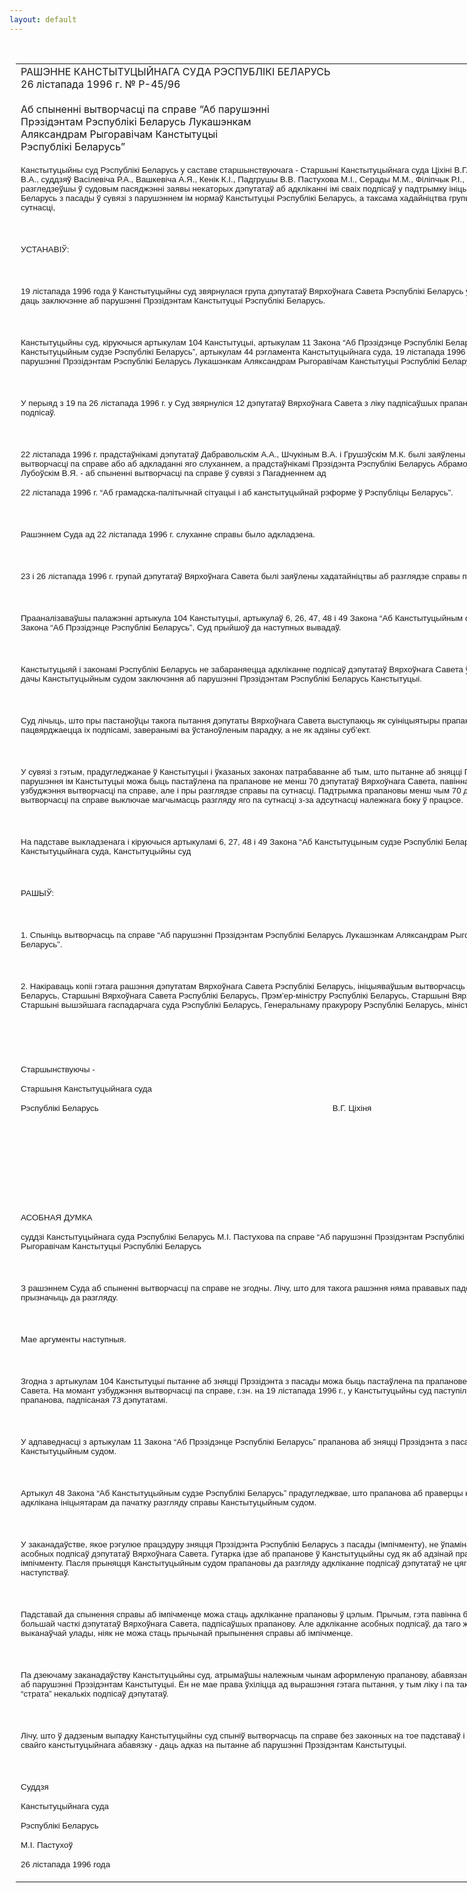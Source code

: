 ```yaml
---
layout: default
---
```


<div style="margin: 0px auto; width: 1000px;">

<div id="flag">

 

</div>

<div id="fixedWidth">

<div id="body">

<div id="columnSpanned">

<div id="content" style="margin: 10px">

<table>
<colgroup>
<col style="width: 100%" />
</colgroup>
<tbody>
<tr class="odd">
<td><div data-align="center" style="text-transform: uppercase;">
Рашэнне Канстытуцыйнага Суда Рэспублікі Беларусь
</div>
<div data-align="center">
26 лістапада 1996 г. № Р-45/96
</div>
<div data-align="left" style="width: 400px; margin-top: 20px; margin-bottom: 20px;">
Аб спыненні вытворчасці па справе “Аб парушэнні Прэзідэнтам Рэспублікі Беларусь Лукашэнкам Аляксандрам Рыгоравічам Канстытуцыі Рэспублікі Беларусь”
</div>
<p><span style="font-size: 10pt; font-family: Arial">Канстытуцыйны суд Рэспублікі Беларусь у саставе старшынствуючага - Старшыні Канстытуцыйнага суда Ціхіні В.Г., намесніка Старшыні Суда Фадзеева В.А., суддзяў Васілевіча Р.А., Вашкевіча А.Я., Кенік К.I., Падгрушы В.В. Пастухова М.I., Серады М.М., Філіпчык Р.I., Цішкевіча С.I., Чудакова М.П., разгледзеўшы ў судовым пасяджэнні заявы некаторых дэпутатаў аб адкліканні імі сваіх подпісаў у падтрымку ініцыятывы аб зняцці Прэзідэнта Рэспублікі Беларусь з пасады ў сувязі з парушэннем ім нормаў Канстытуцыі Рэспублікі Беларусь, а таксама хадайніцтва групы дэпутатаў аб разглядзе справы па сутнасці,</span></p>
<p><span style="font-size: 10pt; font-family: Arial"></span></p>
<p> </p>
<p><span style="font-size: 10pt; text-transform: uppercase; font-family: Arial; mso-bidi-font-weight: bold">Устанавіў</span><span style="font-size: 10pt; font-family: Arial; mso-bidi-font-weight: bold">:</span></p>
<p><strong><span style="font-size: 10pt; font-family: Arial"></span></strong></p>
<p> </p>
<p><span style="font-size: 10pt; font-family: Arial">19 лістапада 1996 года ў Канстытуцыйны суд звярнулася група дэпутатаў Вярхоўнага Савета Рэспублікі Беларусь у колькасці 73 чалавек з прапановай даць заключэнне аб парушэнні Прэзідэнтам Канстытуцыі Рэспублікі Беларусь.</span></p>
<p><span style="font-size: 10pt; font-family: Arial"></span></p>
<p> </p>
<p><span style="font-size: 10pt; font-family: Arial">Канстытуцыйны суд, кіруючыся артыкулам 104 Канстытуцыі, артыкулам 11 Закона “Аб Прэзідэнце Рэспублікі Беларусь”, артыкуламі 5 і 6 Закона “Аб Канстытуцыйным судзе Рэспублікі Беларусь”, артыкулам 44 рэгламента Канстытуцыйнага суда, 19 лістапада 1996 г. узбудзіў вытворчасць па справе “Аб парушэнні Прэзідэнтам Рэспублікі Беларусь Лукашэнкам Аляксандрам Рыгоравічам Канстытуцыі Рэспублікі Беларусь”.</span></p>
<p><span style="font-size: 10pt; font-family: Arial"></span></p>
<p> </p>
<p><span style="font-size: 10pt; font-family: Arial">У перыяд з 19 па 26 лістапада 1996 г. у Суд звярнуліся 12 дэпутатаў Вярхоўнага Савета з ліку падпісаўшых прапанову з заявамі аб адкліканні сваіх подпісаў.</span></p>
<p><span style="font-size: 10pt; font-family: Arial"></span></p>
<p> </p>
<p><span style="font-size: 10pt; font-family: Arial">22 лістапада 1996 г. прадстаўнікамі дэпутатаў Дабравольскім А.А., Шчукіным В.А. і Грушэўскім М.К. былі заяўлены хадатайніцтвы аб прыпыненні вытворчасці па справе або аб адкладанні яго слуханнем, а прадстаўнікамі Прэзідэнта Рэспублікі Беларусь Абрамовічам А.М., Марыскіным А.В. і Лубоўскім В.Я. - аб спыненні вытворчасці па справе ў сувязі з Пагадненнем ад</span></p>
<p><span style="font-size: 10pt; font-family: Arial">22 лістапада 1996 г. “Аб грамадска-палітычнай сітуацыі і аб канстытуцыйнай рэформе ў Рэспубліцы Беларусь”.</span></p>
<p><span style="font-size: 10pt; font-family: Arial"></span></p>
<p> </p>
<p><span style="font-size: 10pt; font-family: Arial">Рашэннем Суда ад 22 лістапада 1996 г. слуханне справы было адкладзена.</span></p>
<p><span style="font-size: 10pt; font-family: Arial"></span></p>
<p> </p>
<p><span style="font-size: 10pt; font-family: Arial">23 і 26 лістапада 1996 г. групай дэпутатаў Вярхоўнага Савета былі заяўлены хадатайніцтвы аб разглядзе справы па сутнасці.</span></p>
<p><span style="font-size: 10pt; font-family: Arial"></span></p>
<p> </p>
<p><span style="font-size: 10pt; font-family: Arial">Прааналізаваўшы палажэнні артыкула 104 Канстытуцыі, артыкулаў 6, 26, 47, 48 і 49 Закона “Аб Канстытуцыйным судзе Рэспублікі Беларусь”, артыкула 11 Закона “Аб Прэзідэнце Рэспублікі Беларусь”, Суд прыйшоў да наступных вывадаў.</span></p>
<p><span style="font-size: 10pt; font-family: Arial"></span></p>
<p> </p>
<p><span style="font-size: 10pt; font-family: Arial">Канстытуцыяй і законамі Рэспублікі Беларусь не забараняецца адкліканне подпісаў дэпутатаў Вярхоўнага Савета ў выпадках ініцыявання імі пытання аб дачы Канстытуцыйным судом заключэння аб парушэнні Прэзідэнтам Рэспублікі Беларусь Канстытуцыі.</span></p>
<p><span style="font-size: 10pt; font-family: Arial"></span></p>
<p> </p>
<p><span style="font-size: 10pt; font-family: Arial">Суд лічыць, што пры пастаноўцы такога пытання дэпутаты Вярхоўнага Савета выступаюць як суініцыятыры прапановы, ў асабістай якасці, што пацвярджаецца іх подпісамі, заверанымі ва ўстаноўленым парадку, а не як адзіны суб’ект.</span></p>
<p><span style="font-size: 10pt; font-family: Arial"></span></p>
<p> </p>
<p><span style="font-size: 10pt; font-family: Arial">У сувязі з гэтым, прадугледжанае ў Канстытуцыі і ўказаных законах патрабаванне аб тым, што пытанне аб зняцці Прэзідэнта з пасады ў выпадку парушэння ім Канстытуцыі можа быць пастаўлена па прапанове не менш 70 дэпутатаў Вярхоўнага Савета, павінна быць выканана не толькі на момант узбуджэння вытворчасці па справе, але і пры разглядзе справы па сутнасці. Падтрымка прапановы менш чым 70 дэпутатамі пасля ўзбуджэння вытворчасці па справе выключае магчымасць разгляду яго па сутнасці з-за адсутнасці належнага боку ў працэсе.</span></p>
<p><span style="font-size: 10pt; font-family: Arial"></span></p>
<p> </p>
<p><span style="font-size: 10pt; font-family: Arial">На падставе выкладзенага і кіруючыся артыкуламі 6, 27, 48 і 49 Закона “Аб Канстытуцыным судзе Рэспублікі Беларусь”, артыкуламі 22 і 58 рэгламента Канстытуцыйнага суда, Канстытуцыйны суд</span></p>
<p><span style="font-size: 10pt; font-family: Arial"></span></p>
<p> </p>
<p><span style="font-size: 10pt; font-family: Arial; mso-bidi-font-weight: bold">РАШЫЎ:</span></p>
<p><strong><span style="font-size: 10pt; font-family: Arial"></span></strong></p>
<p> </p>
<p><span style="font-size: 10pt; font-family: Arial">1. Спыніць вытворчасць па справе “Аб парушэнні Прэзідэнтам Рэспублікі Беларусь Лукашэнкам Аляксандрам Рыгоравічам Канстытуцыі Рэспублікі Беларусь”.</span></p>
<p><span style="font-size: 10pt; font-family: Arial"></span></p>
<p> </p>
<p><span style="font-size: 10pt; font-family: Arial">2. Накіраваць копіі гэтага рашэння дэпутатам Вярхоўнага Савета Рэспублікі Беларусь, ініцыяваўшым вытворчасць па справе, Прэзідэнту Рэспублікі Беларусь, Старшыні Вярхоўнага Савета Рэспублікі Беларусь, Прэм’ер-міністру Рэспублікі Беларусь, Старшыні Вярхоўнага суда Рэспублікі Беларусь, Старшыні вышэйшага гаспадарчага суда Рэспублікі Беларусь, Генеральнаму пракурору Рэспублікі Беларусь, міністру юстыцыі Рэспублікі Беларусь.</span></p>
<p><span style="font-size: 10pt; font-family: Arial"></span></p>
<p> </p>
<p><span style="font-size: 10pt; font-family: Arial"></span></p>
<p> </p>
<p><span style="font-size: 10pt; font-family: Arial; mso-bidi-font-weight: bold">Старшынствуючы -</span></p>
<p><span style="font-size: 10pt; font-family: Arial; mso-bidi-font-weight: bold">Старшыня Канстытуцыйнага суда</span></p>
<p><span style="font-size: 10pt; font-family: Arial; mso-bidi-font-weight: bold">Рэспублікі Беларусь<span style="mso-tab-count: 4">                                       </span><span style="mso-tab-count: 2">                        </span><span style="mso-tab-count: 3">                                   </span><span style="mso-spacerun: yes">   </span>В.Г. Ціхіня</span></p>
<p><strong><span style="font-size: 10pt; font-family: Arial"></span></strong></p>
<p> </p>
<p><span style="font-size: 10pt; font-family: Arial"></span></p>
<p> </p>
<p><span style="font-size: 10pt; font-family: Arial"></span></p>
<p> </p>
<p><span style="font-size: 10pt; font-family: Arial"></span></p>
<p> </p>
<p><span style="font-size: 10pt; font-family: Arial; mso-bidi-font-weight: bold; mso-bidi-font-style: italic">АСОБНАЯ ДУМКА</span></p>
<p><span style="font-size: 10pt; font-family: Arial; mso-bidi-font-weight: bold; mso-bidi-font-style: italic">суддзі Канстытуцыйнага суда Рэспублікі Беларусь М.I. Пастухова па справе “Аб парушэнні Прэзідэнтам Рэспублікі Беларусь Лукашэнкам Аляксандрам Рыгоравічам Канстытуцыі Рэспублікі Беларусь</span></p>
<p><span style="font-size: 10pt; font-family: Arial"></span></p>
<p> </p>
<p><span style="font-size: 10pt; font-family: Arial">З рашэннем Суда аб спыненні вытворчасці па справе не згодны. Лічу, што для такога рашэння няма прававых падстаў і справу патрэбна было прызначыць да разгляду.</span></p>
<p><span style="font-size: 10pt; font-family: Arial"></span></p>
<p> </p>
<p><span style="font-size: 10pt; font-family: Arial">Мае аргументы наступныя.</span></p>
<p><span style="font-size: 10pt; font-family: Arial"></span></p>
<p> </p>
<p><span style="font-size: 10pt; font-family: Arial">Згодна з артыкулам 104 Канстытуцыі пытанне аб зняцці Прэзідэнта з пасады можа быць пастаўлена па прапанове не менш 70 дэпутатаў Вярхоўнага Савета. На момант узбуджэння вытворчасці па справе, г.зн. на 19 лістапада 1996 г., у Канстытуцыйны суд паступіла належным чынам аформленая прапанова, падпісаная 73 дэпутатамі.</span></p>
<p><span style="font-size: 10pt; font-family: Arial"></span></p>
<p> </p>
<p><span style="font-size: 10pt; font-family: Arial">У адпаведнасці з артыкулам 11 Закона “Аб Прэзідэнце Рэспублікі Беларусь” прапанова аб зняцці Прэзідэнта з пасады падлягае абавязковаму разгляду Канстытуцыйным судом.</span></p>
<p><span style="font-size: 10pt; font-family: Arial"></span></p>
<p> </p>
<p><span style="font-size: 10pt; font-family: Arial">Артыкул 48 Закона “Аб Канстытуцыйным судзе Рэспублікі Беларусь” прадугледжвае, што прапанова аб праверцы канстытуцыйнасці акта можа быць адклікана ініцыятарам да пачатку разгляду справы Канстытуцыйным судом.</span></p>
<p><span style="font-size: 10pt; font-family: Arial"></span></p>
<p> </p>
<p><span style="font-size: 10pt; font-family: Arial">У заканадаўстве, якое рэгулюе працэдуру зняцця Прэзідэнта Рэспублікі Беларусь з пасады (імпічменту), не ўпамінаецца аб магчымасці адклікання асобных подпісаў дэпутатаў Вярхоўнага Савета. Гутарка ідзе аб прапанове ў Канстытуцыйны суд як аб адзінай прававой падставе для пачатку працэдуры імпічменту. Пасля прыняцця Канстытуцыйным судом прапановы да разгляду адкліканне подпісаў дэпутатаў не цягне за сабой якіх-небудзь юрыдычных наступстваў.</span></p>
<p><span style="font-size: 10pt; font-family: Arial"></span></p>
<p> </p>
<p><span style="font-size: 10pt; font-family: Arial">Падставай да спынення справы аб імпічменце можа стаць адкліканне прапановы ў цэлым. Прычым, гэта павінна быць актам свабоднага волевыяўлення большай часткі дэпутатаў Вярхоўнага Савета, падпісаўшых прапанову. Але адкліканне асобных подпісаў, да таго ж пад жорсткім націскам з боку органаў выканаўчай улады, ніяк не можа стаць прычынай прыпынення справы аб імпічменце.</span></p>
<p><span style="font-size: 10pt; font-family: Arial"></span></p>
<p> </p>
<p><span style="font-size: 10pt; font-family: Arial">Па дзеючаму заканадаўству Канстытуцыйны суд, атрымаўшы належным чынам аформленую прапанову, абавязаны даць адназначны адказ на пытанне аб парушэнні Прэзідэнтам Канстытуцыі. Ён не мае права ўхіліцца ад вырашэння гэтага пытання, у тым ліку і па такому фармальнаму крытэрыю, як “страта” некалькіх подпісаў дэпутатаў.</span></p>
<p><span style="font-size: 10pt; font-family: Arial"></span></p>
<p> </p>
<p><span style="font-size: 10pt; font-family: Arial">Лічу, што ў дадзеным выпадку Канстытуцыйны суд спыніў вытворчасць па справе без законных на тое падставаў і тым самым ухіліўся ад выканання свайго канстытуцыйнага абавязку - даць адказ на пытанне аб парушэнні Прэзідэнтам Канстытуцыі.</span></p>
<p><span style="font-size: 10pt; font-family: Arial"></span></p>
<p> </p>
<p><span style="font-size: 10pt; font-family: Arial; mso-bidi-font-weight: bold">Суддзя</span></p>
<p><span style="font-size: 10pt; font-family: Arial; mso-bidi-font-weight: bold">Канстытуцыйнага суда</span></p>
<p><span style="font-size: 10pt; font-family: Arial; mso-bidi-font-weight: bold">Рэспублікі Беларусь</span></p>
<p><span style="font-size: 10pt; font-family: Arial; mso-bidi-font-weight: bold">М.I. Пастухоў</span></p>
<p><span style="font-size: 10pt; font-family: Arial">26 лістапада 1996 года</span></p></td>
</tr>
</tbody>
</table>

</div>

<div class="terminator">

 

</div>

</div>

</div>

</div>

</div>

